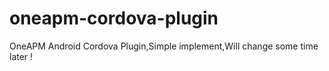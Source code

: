 # oneapm-cordova-plugin
OneAPM Android Cordova Plugin,Simple implement,Will change some time later ! 

